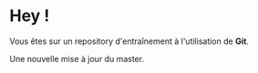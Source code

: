 # Hey !
Vous êtes sur un repository d'entraînement à l'utilisation de **Git**.

Une nouvelle mise à jour du master.